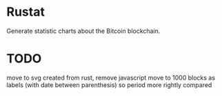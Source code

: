 # Rustat

Generate statistic charts about the Bitcoin blockchain.

# TODO

move to svg created from rust, remove javascript
move to 1000 blocks as labels (with date between parenthesis) so period more rightly compared
